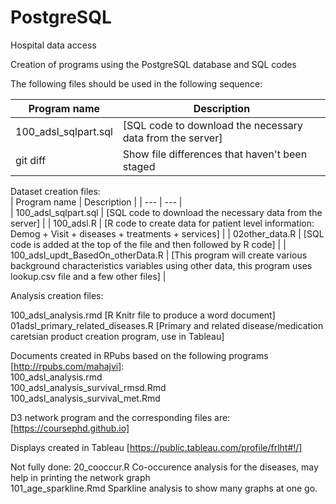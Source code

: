 # PostgreSQL
Hospital data access

Creation of programs using the PostgreSQL database and SQL codes

The following files should be used in the following sequence:  

| Program name | Description |
| --- | --- |
| 100_adsl_sqlpart.sql | [SQL code to download the necessary data from the server] |
| git diff | Show file differences that haven't been staged |

Dataset creation files:  
| Program name | Description |
| --- | --- |  
| 100_adsl_sqlpart.sql | [SQL code to download the necessary data from the server] |
| 100_adsl.R           | [R code to create data for patient level information: Demog + Visit + diseases + treatments + services] |
| 02other_data.R       | [SQL code is added at the top of the file and then followed by R code] |
| 100_adsl_updt_BasedOn_otherData.R | [This program will create various background characteristics variables using other data, this program uses lookup.csv file and a few other files] |

Analysis creation files:

100_adsl_analysis.rmd                  [R Knitr file to produce a word document]  
01adsl_primary_related_diseases.R      [Primary and related disease/medication caretsian product creation program, use in Tableau]  

Documents created in RPubs based on the following programs [http://rpubs.com/mahajvi]:  
100_adsl_analysis.rmd  
100_adsl_analysis_survival_rmsd.Rmd  
100_adsl_analysis_survival_met.Rmd  

D3 network program and the corresponding files are: [https://coursephd.github.io]

Displays created in Tableau [https://public.tableau.com/profile/frlht#!/]  

Not fully done:
20_cooccur.R           Co-occurence analysis for the diseases, may help in printing the network graph  
101_age_sparkline.Rmd  Sparkline analysis to show many graphs at one go.  

